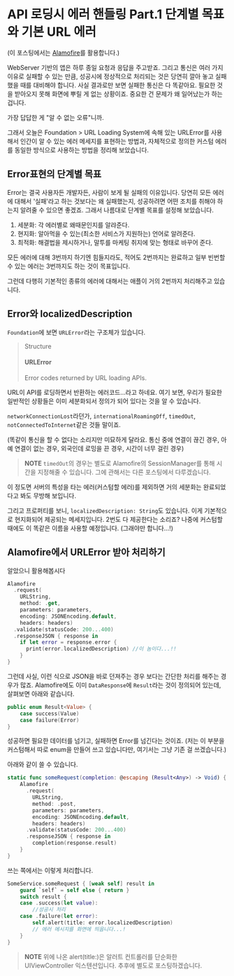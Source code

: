 # API 로딩시 에러 핸들링 Part.1 단계별 목표와 기본 URL 에러

(이 포스팅에서는 [Alamofire](https://github.com/Alamofire/Alamofire)를 활용합니다.)

WebServer 기반의 앱은 하루 종일 요청과 응답을 주고받죠. 그리고 통신은 여러 가지 이유로 실패할 수 있는 만큼, 성공시에 정상적으로 처리되는 것은 당연히 깔아 놓고 실패했을 때를 대비해야 합니다. 사실 결과로만 보면 실패한 통신은 다 똑같아요. 필요한 것을 받아오지 못해 화면에 뿌릴 게 없는 상황이죠. 중요한 건 문제가 왜 일어났는가 하는 겁니다.

가장 답답한 게 "알 수 없는 오류"니까.

그래서 오늘은 Foundation > URL Loading System에 속해 있는 URLError를 사용해서 인간이 알 수 있는 에러 메세지를 표현하는 방법과, 자체적으로 정의한 커스텀 에러를 동일한 방식으로 사용하는 방법을 정리해 보았습니다.

## Error표현의 단계별 목표

Error는 결국 사용자든 개발자든, 사람이 보게 될 실패의 이유입니다. 당연히 모든 에러에 대해서 '실패'라고 하는 것보다는 왜 실패했는지, 성공하려면 어떤 조치를 취해야 하는지 알려줄 수 있으면 좋겠죠. 그래서 나름대로 단계별 목표를 설정해 보았습니다.

1. 세분화: 각 에러별로 왜때문인지를 알랴준다.
2. 현지화: 알아먹을 수 있는(최소한 서비스가 지원하는) 언어로 알려준다.
3. 최적화: 해결법을 제시하거나, 말투를 마케팅 취지에 맞는 형태로 바꾸어 준다.

모든 에러에 대해 3번까지 하기엔 힘들지라도, 적어도 2번까지는 완료하고 일부 빈번할 수 있는 에러는 3번까지도 하는 것이 목표입니다.

그런데 다행히 기본적인 종류의 에러에 대해서는 애플이 거의 2번까지 처리해주고 있습니다.

## Error와 localizedDescription

`Foundation`에 보면 `URLError`라는 구조체가 있습니다. 

> Structure
> #### URLError
> Error codes returned by URL loading APIs.

URL이 API를 로딩하면서 반환하는 에러코드...라고 하네요. 여기 보면, 우리가 필요한 일반적인 상황들은 이미 세분화되서 정의가 되어 있다는 것을 알 수 있습니다.

`networkConnectionLost`라던가, `internationalRoamingOff`, `timedOut`, `notConnectedToInternet`같은 것들 말이죠.

(똑같이 통신을 할 수 없다는 소리지만 미묘하게 달라요. 통신 중에 연결이 끊긴 경우, 아예 연결이 없는 경우, 외국인데 로밍을 끈 경우, 시간이 너무 걸린 경우)

> **NOTE**
> `timedOut`의 경우는 별도로 Alamofire의 SessionManager를 통해 시간을 지정해줄 수 있습니다. 그에 관해서는 다른 포스팅에서 다루겠습니다.

이 정도면 서버의 특성을 타는 에러(커스텀할 에러)를 제외하면 거의 세분화는 완료되었다고 봐도 무방해 보입니다.

그리고 프로퍼티를 보니, `localizedDescription: String`도 있습니다. 이게 기본적으로 현지화되어 제공되는 메세지입니다. 2번도 다 제공한다는 소리죠? 나중에 커스텀할 때에도 이 똑같은 이름을 사용할 예정입니다. (그래야만 합니다...!)

## Alamofire에서 URLError 받아 처리하기

알았으니 활용해봅시다

```swift
Alamofire
  .request(
    URLString,
    method: .get,
    parameters: parameters,
    encoding: JSONEncoding.default,
    headers: headers)
  .validate(statusCode: 200...400)
  .responseJSON { response in
    if let error = response.error {
      print(error.localizedDescription) //이 놈이다...!!
    }
}
```

그런데 사실, 이런 식으로 JSON을 바로 던져주는 경우 보다는 간단한 처리를 해주는 경우가 많죠. Alamofire에도 이미 `DataResponse`에 `Result`라는 것이 정의되어 있는데, 살펴보면 아래와 같습니다.

```swift
public enum Result<Value> {
    case success(Value)
    case failure(Error)
}
```

성공하면 필요한 데이터를 넘기고, 실패하면 Error를 넘긴다는 것이죠. (저는 이 부분을 커스텀해서 따로 enum을 만들어 쓰고 있습니다만, 여기서는 그냥 기존 걸 쓰겠습니다.)

아래와 같이 쓸 수 있습니다. 

```swift
static func someRequest(completion: @escaping (Result<Any>) -> Void) {
	Alamofire
	  .request(
	    URLString,
	    method: .post,
	    parameters: parameters,
	    encoding: JSONEncoding.default,
	    headers: headers)
	  .validate(statusCode: 200...400)
	  .responseJSON { response in
	    completion(response.result)
	}
}
```

쓰는 쪽에서는 이렇게 처리합니다.

```swift
SomeService.someRequest { [weak self] result in
	guard `self` = self else { return }
	switch result {
	case .success(let value):
		//성공시 처리
	case .failure(let error):
		self.alert(title: error.localizedDescription) 
		// 에러 메시지를 화면에 띄웁니다...! 
	}
}
```

> **NOTE**
> 위에 나온 alert(title:)은 알러트 컨트롤러를 단순화한 UIViewController 익스텐션입니다. 
> 추후에 별도로 포스팅하겠습니다.